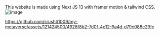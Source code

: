 This website is made using Next JS 13 with framer motion & tailwind CSS.
![image](https://github.com/srushti1009/my-metaverse/assets/121424500/0b09bb34-d9bb-4c69-a7fe-4b7af2877473)


https://github.com/srushti1009/my-metaverse/assets/121424500/4928f8b2-7d0f-4e12-9a4d-d79c088c29fe

